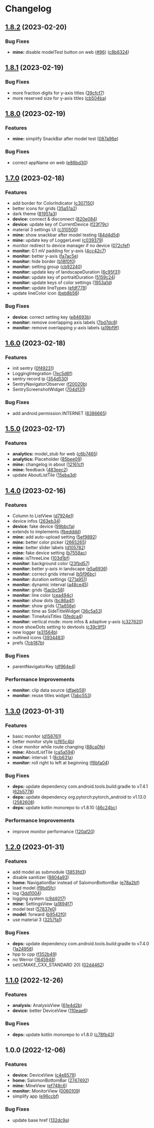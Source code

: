 # Changelog

## [1.8.2](https://github.com/CCXXXI/ecg_monitor/compare/v1.8.1...v1.8.2) (2023-02-20)


### Bug Fixes

* **mine:** disable modelTest button on web ([#96](https://github.com/CCXXXI/ecg_monitor/issues/96)) ([c8b6324](https://github.com/CCXXXI/ecg_monitor/commit/c8b63241e99eb7f771c197399af9831c99f26793))

## [1.8.1](https://github.com/CCXXXI/ecg_monitor/compare/v1.8.0...v1.8.1) (2023-02-19)

### Bug Fixes

- more fraction digits for y-axis titles ([39cfcf7](https://github.com/CCXXXI/ecg_monitor/commit/39cfcf75189bce4cdba3588451d31202c23ee917))
- more reserved size for y-axis titles ([cb504ba](https://github.com/CCXXXI/ecg_monitor/commit/cb504ba003e8ae64cc52735d629b60ea784d8e65))

## [1.8.0](https://github.com/CCXXXI/ecg_monitor/compare/v1.7.0...v1.8.0) (2023-02-19)

### Features

- **mine:** simplify SnackBar after model test ([087a96e](https://github.com/CCXXXI/ecg_monitor/commit/087a96ea261886e59f64eef67655939be6131522))

### Bug Fixes

- correct appName on web ([e86bd30](https://github.com/CCXXXI/ecg_monitor/commit/e86bd30f9f4322c8654893b3b3c262773edfc38a))

## [1.7.0](https://github.com/CCXXXI/ecg_monitor/compare/v1.6.0...v1.7.0) (2023-02-18)

### Features

- add border for ColorIndicator ([c307150](https://github.com/CCXXXI/ecg_monitor/commit/c307150143ef86d04d8a7ded56e8635910f81966))
- better icons for grids ([35a51a2](https://github.com/CCXXXI/ecg_monitor/commit/35a51a2f3455cb9fc3bb7bf74af70d45e9ed0153))
- dark theme ([81951a3](https://github.com/CCXXXI/ecg_monitor/commit/81951a3b4b7c7042e084437c9386cdaee4ec2e3c))
- **device:** connect & disconnect ([820e084](https://github.com/CCXXXI/ecg_monitor/commit/820e084604498295122405a7901af277aaa914ff))
- **device:** update key of CurrentDevice ([f23f79c](https://github.com/CCXXXI/ecg_monitor/commit/f23f79cb04273bd89d5dd8f00824e84506edcfdb))
- material 3 settings UI ([c310500](https://github.com/CCXXXI/ecg_monitor/commit/c310500277b8d8049699841b1633690b40a85cae))
- **mine:** show snackbar after model testing ([84d4d5d](https://github.com/CCXXXI/ecg_monitor/commit/84d4d5d6c5e1704909abd81ce85ed8cb7214c2b4))
- **mine:** update key of LoggerLevel ([c039379](https://github.com/CCXXXI/ecg_monitor/commit/c0393790d5cf5c5dae7fb5d7e21e762afb331c1f))
- monitor redirect to device manager if no device ([072cfef](https://github.com/CCXXXI/ecg_monitor/commit/072cfef67d004294d5ddc5f4b5fa1624788041c4))
- **monitor:** 0.1 mV padding for y-axis ([4cc42c7](https://github.com/CCXXXI/ecg_monitor/commit/4cc42c751b33e9e26a60623d18d169b21fa87433))
- **monitor:** better y-axis ([fa7ac5e](https://github.com/CCXXXI/ecg_monitor/commit/fa7ac5e354ea7b2e379e657e80da2a66dfc1e40f))
- **monitor:** hide border ([b18f0f0](https://github.com/CCXXXI/ecg_monitor/commit/b18f0f05efcaf99d29c33ad8e548ed4c882d3676))
- **monitor:** setting group ([cb92240](https://github.com/CCXXXI/ecg_monitor/commit/cb92240b944ebe2c550dd0f981b2573b5fc4d931))
- **monitor:** update key of landscapeDuration ([6c95f31](https://github.com/CCXXXI/ecg_monitor/commit/6c95f31bc80f85944e0ce1ad167de7c6cd961106))
- **monitor:** update key of portraitDuration ([5159c24](https://github.com/CCXXXI/ecg_monitor/commit/5159c245a72684e380b7e560d06992a7162f6775))
- **monitor:** update keys of color settings ([1953a1d](https://github.com/CCXXXI/ecg_monitor/commit/1953a1de5298fcb7407ae9a5543524474f7d32c7))
- **monitor:** update lineTypes ([efdf778](https://github.com/CCXXXI/ecg_monitor/commit/efdf778361102acb19b53e701700e8e8ed494a67))
- update lineColor icon ([beb8b56](https://github.com/CCXXXI/ecg_monitor/commit/beb8b56df3144cafd871cb02032b199f063915fb))

### Bug Fixes

- **device:** correct setting key ([e84693b](https://github.com/CCXXXI/ecg_monitor/commit/e84693b990777581a4b2cc7804b4fc2e2b038af9))
- **monitor:** remove overlapping axis labels ([7bd7dc8](https://github.com/CCXXXI/ecg_monitor/commit/7bd7dc877c47383065bd668994094070a87bc0d8))
- **monitor:** remove overlapping y-axis labels ([a19bf9f](https://github.com/CCXXXI/ecg_monitor/commit/a19bf9f379caf7c9c2ec59c7f126a65788f6e024))

## [1.6.0](https://github.com/CCXXXI/ecg_monitor/compare/v1.5.0...v1.6.0) (2023-02-18)

### Features

- init sentry ([0f49231](https://github.com/CCXXXI/ecg_monitor/commit/0f492311c6d7b5ca8748a9bf96f7c28f24994a16))
- LoggingIntegration ([7ec5d6f](https://github.com/CCXXXI/ecg_monitor/commit/7ec5d6f339000ff1e1bbcb671844e481a330f9d5))
- sentry record ip ([354d530](https://github.com/CCXXXI/ecg_monitor/commit/354d53097c1fea8f7b511dc91340f0975e32ff77))
- SentryNavigatorObserver ([f20020b](https://github.com/CCXXXI/ecg_monitor/commit/f20020b42f2fe2c6668ce677523d79e28c72a87d))
- SentryScreenshotWidget ([704d131](https://github.com/CCXXXI/ecg_monitor/commit/704d131c1b219c9ca4972830b0ed9693b64a2a5e))

### Bug Fixes

- add android.permission.INTERNET ([8386665](https://github.com/CCXXXI/ecg_monitor/commit/83866652b97a8cc69aa3225858fdd76035d39f9f))

## [1.5.0](https://github.com/CCXXXI/ecg_monitor/compare/v1.4.0...v1.5.0) (2023-02-17)

### Features

- **analytics:** model_stub for web ([c6b7465](https://github.com/CCXXXI/ecg_monitor/commit/c6b74652e453731463dffcb278204dd0cf2af670))
- **analytics:** Placeholder ([85bee09](https://github.com/CCXXXI/ecg_monitor/commit/85bee090d21be83ba6d1e8a5ab9a9829cc83d641))
- **mine:** changelog in about ([12161cf](https://github.com/CCXXXI/ecg_monitor/commit/12161cf361b6904ba9d9c45f182e325e82ca96fb))
- **mine:** feedback ([483eec2](https://github.com/CCXXXI/ecg_monitor/commit/483eec24f02b4c2c58dacaade58433a1f3d826bc))
- update AboutListTile ([15eba3d](https://github.com/CCXXXI/ecg_monitor/commit/15eba3d9a85b6fb904da5a4d54af4fd857bd3536))

## [1.4.0](https://github.com/CCXXXI/ecg_monitor/compare/v1.3.0...v1.4.0) (2023-02-16)

### Features

- Column to ListView ([d7924e1](https://github.com/CCXXXI/ecg_monitor/commit/d7924e1289b69252d49df04ddd1247ca6c663fe6))
- device infos ([263eb34](https://github.com/CCXXXI/ecg_monitor/commit/263eb34e7d289c66f1bb9c2ee206d6e85ce034ea))
- **device:** fake device ([99bbcfa](https://github.com/CCXXXI/ecg_monitor/commit/99bbcfa0cc685af0ed7b0769fc7394f697f6182f))
- extends to implements ([fbedddd](https://github.com/CCXXXI/ecg_monitor/commit/fbedddd9c60582ee1563c804f07ce382b70344e1))
- **mine:** add auto-upload setting ([5ef9892](https://github.com/CCXXXI/ecg_monitor/commit/5ef98920ac96936c21708db13175267b46450986))
- **mine:** better color picker ([2665265](https://github.com/CCXXXI/ecg_monitor/commit/26652658adef2cdaf430e0d2cc34c6fa5bc5c985))
- **mine:** better slider labels ([d105782](https://github.com/CCXXXI/ecg_monitor/commit/d105782ea07a98c3eb8fb5daa93bf9a70f5bd4fb))
- **mine:** fake device setting ([b7558ac](https://github.com/CCXXXI/ecg_monitor/commit/b7558ac034dd595ff67eb57a42cce3ef61a46d67))
- **mine:** isThreeLine ([103d1bf](https://github.com/CCXXXI/ecg_monitor/commit/103d1bf081a73ff4bd95e6f0b7d379cb1338fd82))
- **monitor:** background color ([23fbd57](https://github.com/CCXXXI/ecg_monitor/commit/23fbd5766d2ec264a6718f78614833f219ef9809))
- **monitor:** better y-axis in landscape ([e5a6936](https://github.com/CCXXXI/ecg_monitor/commit/e5a6936a13b1eeb6f68097c16b482d8b4d57434b))
- **monitor:** correct grids interval ([b5f96bc](https://github.com/CCXXXI/ecg_monitor/commit/b5f96bc3cdf03d7d0f64ee98a9979f82dfc7a8ef))
- **monitor:** duration settings ([271a951](https://github.com/CCXXXI/ecg_monitor/commit/271a9516eeb11c7793af50e85fff09bb51b33d12))
- **monitor:** dynamic interval ([a48ce45](https://github.com/CCXXXI/ecg_monitor/commit/a48ce45b40c4553cf5efee55937b9680fe26f54c))
- **monitor:** grids ([5acbc58](https://github.com/CCXXXI/ecg_monitor/commit/5acbc5842ed0bc32bdf3e5a9c557632e9e9d40ab))
- **monitor:** line color ([cea494c](https://github.com/CCXXXI/ecg_monitor/commit/cea494c6a5bb41d4ead9d31ad8235b2073895888))
- **monitor:** show dots ([bc86a4f](https://github.com/CCXXXI/ecg_monitor/commit/bc86a4fc5c0f41843122a287638d9dd7eb1cc0b3))
- **monitor:** show grids ([71a656e](https://github.com/CCXXXI/ecg_monitor/commit/71a656eb9eac0520bf326ec0cb59a8fc4e8d2fc5))
- **monitor:** time as SideTitleWidget ([36c5a53](https://github.com/CCXXXI/ecg_monitor/commit/36c5a53d658cc3abf62ff02a3c7357a8e383fb52))
- **monitor:** TimeAxisTitles ([5fedca4](https://github.com/CCXXXI/ecg_monitor/commit/5fedca4f4db6d0c0d1b28eb5aceb9f3983281832))
- **monitor:** vertical mode: more infos & adaptive y-axis ([c327620](https://github.com/CCXXXI/ecg_monitor/commit/c3276207069071528e1f14ed08393dfc392c4548))
- move showDots setting to devtools ([c39c9f5](https://github.com/CCXXXI/ecg_monitor/commit/c39c9f5f8ea2c2baad3f05f9eb02ddea3b0859ae))
- new logger ([e31564b](https://github.com/CCXXXI/ecg_monitor/commit/e31564b639857c9343870ccc8e73871afc651d09))
- outlined icons ([3934483](https://github.com/CCXXXI/ecg_monitor/commit/3934483fba6ba6a22f2399150eaa33b8d30e97cc))
- prefs ([7cb187b](https://github.com/CCXXXI/ecg_monitor/commit/7cb187b47803ddf59bb21873a53ca165261d685e))

### Bug Fixes

- parentNavigatorKey ([df964e4](https://github.com/CCXXXI/ecg_monitor/commit/df964e44a2e9550082aac444267b6d7f6f0fbe81))

### Performance Improvements

- **monitor:** clip data source ([dfaeb59](https://github.com/CCXXXI/ecg_monitor/commit/dfaeb59a4848c27b769ebe772b30f44e8c575f42))
- **monitor:** reuse titles widget ([7abc553](https://github.com/CCXXXI/ecg_monitor/commit/7abc553296454d408fb70639fdfb9012330c9095))

## [1.3.0](https://github.com/CCXXXI/ecg_monitor/compare/v1.2.0...v1.3.0) (2023-01-31)

### Features

- basic monitor ([d158761](https://github.com/CCXXXI/ecg_monitor/commit/d15876174168367f6ab0112188ee1578270e37b3))
- better monitor style ([cf65c4b](https://github.com/CCXXXI/ecg_monitor/commit/cf65c4bb6870761105d06937269ddbe1a7e4b34d))
- clear monitor while route changing ([88ca0fe](https://github.com/CCXXXI/ecg_monitor/commit/88ca0fec1c24675a7905ad1e2f4526d3f13faf60))
- **mine:** AboutListTile ([ca5a594](https://github.com/CCXXXI/ecg_monitor/commit/ca5a594f3506c1098de4d3c692efc4ad4a425d53))
- **monitor:** interval: 1 ([8cb631a](https://github.com/CCXXXI/ecg_monitor/commit/8cb631a8b7ffee0f0c41d00a472fa2597f41acf6))
- **monitor:** roll right to left at beginning ([f6bfa04](https://github.com/CCXXXI/ecg_monitor/commit/f6bfa04c1ec513fad5e9a6e7b932a5018b211344))

### Bug Fixes

- **deps:** update dependency com.android.tools.build:gradle to v7.4.1 ([62b5778](https://github.com/CCXXXI/ecg_monitor/commit/62b57784adaeac5f7691f0b70333de17a171f2b6))
- **deps:** update dependency org.pytorch:pytorch_android to v1.13.0 ([2582608](https://github.com/CCXXXI/ecg_monitor/commit/2582608d0d2ffbea40322ca1e6adf108bef99683))
- **deps:** update kotlin monorepo to v1.8.10 ([46c24bc](https://github.com/CCXXXI/ecg_monitor/commit/46c24bc3d9af7f26db3e971e31e7ff4e68375bb7))

### Performance Improvements

- improve monitor performance ([120af20](https://github.com/CCXXXI/ecg_monitor/commit/120af2027263ae5eb54fe84030c6fcbfda748cf7))

## [1.2.0](https://github.com/CCXXXI/ecg_monitor/compare/v1.1.0...v1.2.0) (2023-01-31)

### Features

- add model as submodule ([3853fd3](https://github.com/CCXXXI/ecg_monitor/commit/3853fd30fa71488ade770c17cfe7dc8a77633067))
- disable sanitizer ([8804a93](https://github.com/CCXXXI/ecg_monitor/commit/8804a9385789f48acb316904599c5311a672af04))
- **home:** NavigationBar instead of SalomonBottomBar ([e78a2bf](https://github.com/CCXXXI/ecg_monitor/commit/e78a2bf2f774a01b96d485e491960a4abaf84176))
- load model ([f9bd5fc](https://github.com/CCXXXI/ecg_monitor/commit/f9bd5fcd8403b1e3d69d421e1cf0db31d0cc1819))
- log ([3dd1004](https://github.com/CCXXXI/ecg_monitor/commit/3dd1004bd7fd6f14e518fd47feadfed00df8e916))
- logging system ([c9d4017](https://github.com/CCXXXI/ecg_monitor/commit/c9d4017a7a5fe46aebfd279503c624eb8d07bf97))
- **mine:** SettingsView ([a1894f7](https://github.com/CCXXXI/ecg_monitor/commit/a1894f732ca8e21586a2d132632c1e8d9436864a))
- model test ([57837e0](https://github.com/CCXXXI/ecg_monitor/commit/57837e0cbeaa6d9a9947505042ab6803b2a13d61))
- **model:** forward ([b9542f0](https://github.com/CCXXXI/ecg_monitor/commit/b9542f0cf45f2daafdabec89cccf9f876ab1002f))
- use material 3 ([3257fa1](https://github.com/CCXXXI/ecg_monitor/commit/3257fa193ca774736eccf5d3a2d81d91bf87b6df))

### Bug Fixes

- **deps:** update dependency com.android.tools.build:gradle to v7.4.0 ([1a24958](https://github.com/CCXXXI/ecg_monitor/commit/1a249588efbf8c85ae534dd7f6286d28c0260b44))
- hpp to cpp ([f352b49](https://github.com/CCXXXI/ecg_monitor/commit/f352b49c2e18176990578457e2cd2aa3c2cbb9ec))
- no Werror ([1645948](https://github.com/CCXXXI/ecg_monitor/commit/164594895cb4e16f6cbba594dd20f7933b940c7a))
- set(CMAKE_CXX_STANDARD 20) ([02d4462](https://github.com/CCXXXI/ecg_monitor/commit/02d44627cae651f78dcc05bc38e700de9c8dc920))

## [1.1.0](https://github.com/CCXXXI/ecg_monitor/compare/v1.0.0...v1.1.0) (2022-12-26)

### Features

- **analysis:** AnalysisView ([61e4d2b](https://github.com/CCXXXI/ecg_monitor/commit/61e4d2b23890caf87baa6e50c264ae60f6c7cd45))
- **device:** better DeviceView ([110eae6](https://github.com/CCXXXI/ecg_monitor/commit/110eae666f599bd5def8cc251ea281d9f6d7c9e0))

### Bug Fixes

- **deps:** update kotlin monorepo to v1.8.0 ([c78fb43](https://github.com/CCXXXI/ecg_monitor/commit/c78fb43f5c3930d8682b5acc798931e89de125f9))

## 1.0.0 (2022-12-06)

### Features

- **device:** DeviceView ([c4e8579](https://github.com/CCXXXI/ecg_monitor/commit/c4e8579f649043f294958d7d4f220c9b731ff97b))
- **home:** SalomonBottomBar ([2747492](https://github.com/CCXXXI/ecg_monitor/commit/2747492ccf48dec88d821abadbd71cd0098579f5))
- **mine:** MineView ([ef748c6](https://github.com/CCXXXI/ecg_monitor/commit/ef748c62fe678de0dc35fb31e4f13e6aedb46da3))
- **monitor:** MonitorView ([0060109](https://github.com/CCXXXI/ecg_monitor/commit/0060109060de59a60a4b029e5198a81e5b02ff38))
- simplify app ([e96ccbf](https://github.com/CCXXXI/ecg_monitor/commit/e96ccbf000cbdfa2afe99f7c786a3b38853e6953))

### Bug Fixes

- update base href ([132dc9a](https://github.com/CCXXXI/ecg_monitor/commit/132dc9ad4ad03be09bffb6a7a5d44e075470436b))
